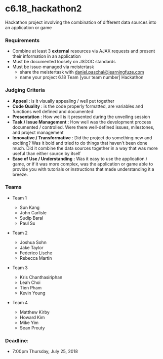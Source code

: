 # c6.18_hackathon2

Hackathon project involving the combination of different data sources into an application or game

### Requirements
- Combine at least 3 **external** resources via AJAX requests and present their information in an application
- Must be documented loosely on JSDOC standards
- Must be issue-managed via meistertask 
  - share the meistertask with daniel.paschal@learningfuze.com
  - name your project 6.18 Team [your team number] Hackathon

### Judging Criteria
- **Appeal** : is it visually appealing / well put together
- **Code Quality** : is the code properly formatted, are variables and functions well defined and documented
- **Presentation** : How well is it presented during the unveiling session
- **Task / Issue Management** : How well was the development process documented / controlled.  Were there well-defined issues, milestones, and project management
- **Innovative / Transformative** : Did the project do something new and exciting?  Was it bold and tried to do things that haven't been done much.  Did it combine the data sources together in a way that was more useful than either source by itself
- **Ease of Use / Understanding** : Was it easy to use the application / game, or if it was more complex, was the application or game able to provide you with tutorials or instructions that made understanding it a breeze.

### Teams
- Team 1
  - Sun Kang
  - John Carlisle
  - Sudip Baral
  - Paul Su
  
- Team 2
  - Joshua Sohn
  - Jake Taylor
  - Federico Lische
  - Rebecca Martin

- Team 3
  - Kris Chanthasiriphan
  - Leah Choi
  - Tien Pham
  - Kevin Young

- Team 4
  - Matthew Kirby
  - Howard Kim
  - Mike Yim
  - Sean Prouty

### Deadline: 
- 7:00pm Thursday, July 25, 2018
